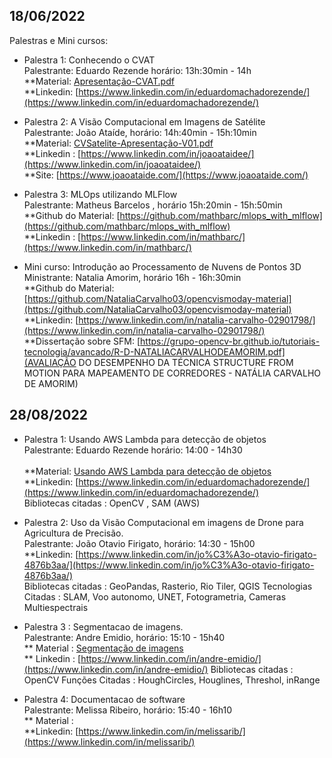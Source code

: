 

## 18/06/2022

Palestras e Mini cursos:

* Palestra 1: Conhecendo o CVAT <br> Palestrante: Eduardo Rezende horário: 13h:30min - 14h <br>
  **Material: [Apresentação-CVAT.pdf](Apresentação-CVAT.pdf)  <br>
  **Linkedin: [https://www.linkedin.com/in/eduardomachadorezende/](https://www.linkedin.com/in/eduardomachadorezende/)  <br>

* Palestra 2: A Visão Computacional em Imagens de Satélite <br> Palestrante: João Ataíde, horário: 14h:40min - 15h:10min <br>
   **Material: [CVSatelite-Apresentação-V01.pdf](CVSatelite-Apresentação-V01.pdf)  <br>
   **Linkedin : [https://www.linkedin.com/in/joaoataidee/](https://www.linkedin.com/in/joaoataidee/)  <br>
   **Site: [https://www.joaoataide.com/](https://www.joaoataide.com/)  <br>

* Palestra 3:  MLOps utilizando MLFlow <br> Palestrante: Matheus Barcelos , horário 15h:20min - 15h:50min<br>
  **Github do Material: [https://github.com/mathbarc/mlops_with_mlflow](https://github.com/mathbarc/mlops_with_mlflow)<br>
  **Linkedin : [https://www.linkedin.com/in/mathbarc/](https://www.linkedin.com/in/mathbarc/)<br>


* Mini curso: Introdução ao Processamento de Nuvens de Pontos 3D <br> Ministrante: Natalia Amorim, horário 16h - 16h:30min<br>
  **Github do Material: [https://github.com/NataliaCarvalho03/opencvismoday-material](https://github.com/NataliaCarvalho03/opencvismoday-material)<br>
  **Linkedin: [https://www.linkedin.com/in/natalia-carvalho-02901798/](https://www.linkedin.com/in/natalia-carvalho-02901798/)<br>
  **Dissertação sobre SFM: [https://grupo-opencv-br.github.io/tutoriais-tecnologia/avancado/R-D-NATALIACARVALHODEAMORIM.pdf](AVALIAÇÃO DO DESEMPENHO DA TÉCNICA STRUCTURE FROM MOTION PARA MAPEAMENTO DE CORREDORES - NATÁLIA CARVALHO DE AMORIM)<br>



## 28/08/2022

* Palestra 1: Usando AWS Lambda para detecção de objetos <br> Palestrante: Eduardo Rezende horário: 14:00  - 14h30 <br>      
  **Material: [Usando AWS Lambda para detecção de objetos]([Apresentação-CVAT.pdf](https://docs.google.com/presentation/d/115lA-Y_pWGA74HeUlAohR7O7K7LOC0XLa0xTVFI-4OE/edit?usp=sharing))<br>
  **Linkedin: [https://www.linkedin.com/in/eduardomachadorezende/](https://www.linkedin.com/in/eduardomachadorezende/)  <br>
  Bibliotecas citadas : OpenCV , SAM (AWS)

* Palestra 2: Uso da Visão Computacional em imagens de Drone para Agricultura de Precisão. <br> Palestrante: João Otavio Firigato, horário: 14:30  - 15h00 <br>
  **Linkedin: [https://www.linkedin.com/in/jo%C3%A3o-otavio-firigato-4876b3aa/](https://www.linkedin.com/in/jo%C3%A3o-otavio-firigato-4876b3aa/) <br>
  Bibliotecas citadas : GeoPandas, Rasterio, Rio Tiler, QGIS
  Tecnologias Citadas : SLAM, Voo autonomo, UNET, Fotogrametria, Cameras Multiespectrais
  
* Palestra 3 : Segmentacao de imagens.  <br> Palestrante: Andre Emidio, horário: 15:10  - 15h40 <br>
  ** Material : [Segmentação de imagens](https://docs.google.com/presentation/d/1FdN0Vci6j3bBwFRFyJjlJPAc6BvcOTYwqmcCBDWE5s0/edit?usp=sharing) <br>
  ** Linkedin : [https://www.linkedin.com/in/andre-emidio/](https://www.linkedin.com/in/andre-emidio/)
  Bibliotecas citadas : OpenCV
  Funções Citadas :  HoughCircles, Houglines, Threshol, inRange


* Palestra 4: Documentacao de software <br> Palestrante: Melissa Ribeiro, horário: 15:40  - 16h10 <br>
  ** Material : <br>
  **Linkedin: [https://www.linkedin.com/in/melissarib/](https://www.linkedin.com/in/melissarib/) <br>
  